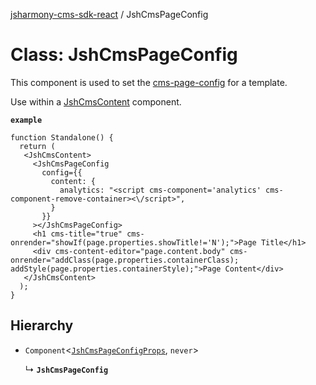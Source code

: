 [jsharmony-cms-sdk-react](../README.md) / JshCmsPageConfig

# Class: JshCmsPageConfig

This component is used to set the [cms-page-config](https://www.jsharmonycms.com/resources/documentation/page-templates/reference-cms-page-config/)
for a template.

Use within a [JshCmsContent](JshCmsContent.md) component.

**`example`**
```tsx
function Standalone() {
  return (
   <JshCmsContent>
     <JshCmsPageConfig
       config={{
         content: {
           analytics: "<script cms-component='analytics' cms-component-remove-container><\/script>",
         }
       }}
     ></JshCmsPageConfig>
     <h1 cms-title="true" cms-onrender="showIf(page.properties.showTitle!='N');">Page Title</h1>
     <div cms-content-editor="page.content.body" cms-onrender="addClass(page.properties.containerClass); addStyle(page.properties.containerStyle);">Page Content</div>
   </JshCmsContent>
  );
}
```

## Hierarchy

- `Component`<[`JshCmsPageConfigProps`](../interfaces/JshCmsPageConfigProps.md), `never`\>

  ↳ **`JshCmsPageConfig`**
